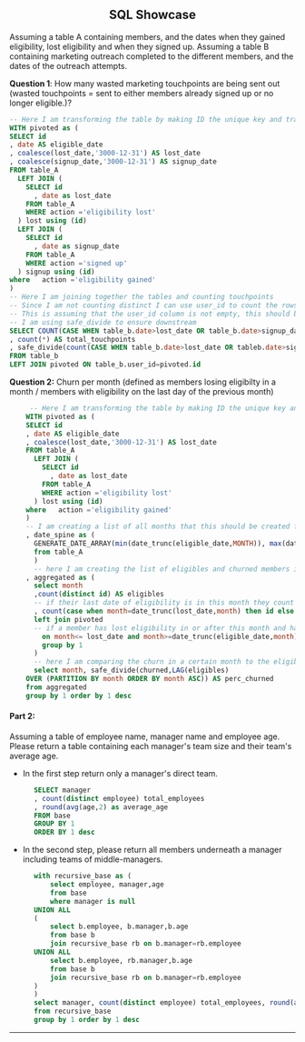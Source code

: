 <h2 style="text-align: center;">SQL Showcase</h2>


Assuming a table A containing members, and the dates when they gained eligibility, lost eligibility and when they signed up.
Assuming a table B containing marketing outreach completed to the different members, and the dates of the outreach attempts.

**Question 1**: 
How many wasted marketing touchpoints are being sent out (wasted touchpoints = sent to either members already signed up or no longer eligible.)?
~~~~sql
-- Here I am transforming the table by making ID the unique key and transforming multiple rows for the different actions into columns.
WITH pivoted as (
SELECT id
, date AS eligible_date
, coalesce(lost_date,'3000-12-31') AS lost_date
, coalesce(signup_date,'3000-12-31') AS signup_date
FROM table_A 
  LEFT JOIN (
    SELECT id
      , date as lost_date
    FROM table_A 
    WHERE action ='eligibility lost'
  ) lost using (id)
  LEFT JOIN (
    SELECT id
      , date as signup_date
    FROM table_A 
    WHERE action ='signed up'
  ) signup using (id)
where   action ='eligibility gained'
)
-- Here I am joining together the tables and counting touchpoints
-- Since I am not counting distinct I can use user_id to count the rows
-- This is assuming that the user_id column is not empty, this should be verified and otherwise corrected.
-- I am using safe_divide to ensure downstream
SELECT COUNT(CASE WHEN table_b.date>lost_date OR table_b.date>signup_date THEN user_id ELSE null END) AS wasted_touchpoints
, count(*) AS total_touchpoints
, safe_divide(count(CASE WHEN table_b.date>lost_date OR tableb.date>signup_date THEN user_id ELSE null END),count(*)) AS perc_wasted
FROM table_b
LEFT JOIN pivoted ON table_b.user_id=pivoted.id
~~~~

**Question 2:**
Churn per month (defined as members losing eligibilty in a month / members with eligibility on the last day of the previous month)
~~~~sql
     -- Here I am transforming the table by making ID the unique key and transforming multiple rows for the different actions into columns.
    WITH pivoted as (
    SELECT id
    , date AS eligible_date
    , coalesce(lost_date,'3000-12-31') AS lost_date
    FROM table_A 
      LEFT JOIN (
        SELECT id
          , date as lost_date
        FROM table_A 
        WHERE action ='eligibility lost'
      ) lost using (id)
    where   action ='eligibility gained'
    )
    -- I am creating a list of all months that this should be created for. I could have used a select distinct from the table itself instead of the GENERATE_DATE_ARRAY function, but both should work equally well.
    , date_spine as (
      GENERATE_DATE_ARRAY(min(date_trunc(eligible_date,MONTH)), max(date_trunc(eligible_date,MONTH)), INTERVAL 1 MONTH)
      from table_A
      )
      -- here I am creating the list of eligibles and churned members in each month.
    , aggregated as (
      select month
      ,count(distinct id) AS eligibles
      -- if their last date of eligibility is in this month they count as churned in this month
      , count(case when month=date_trunc(lost_date,month) then id else null end) as churned
      left join pivoted 
      -- if a member has lost eligibility in or after this month and has gained eligibility before this month, then they will be counted for this month
        on month<= lost_date and month>=date_trunc(eligible_date,month)
        group by 1
      )
      -- here I am comparing the churn in a certain month to the eligibles in the previous line as sorted by the month.
      select month, safe_divide(churned,LAG(eligibles)
    OVER (PARTITION BY month ORDER BY month ASC)) AS perc_churned
    from aggregated
    group by 1 order by 1 desc
~~~~
#### Part 2: 
Assuming a table of employee name, manager name and employee age. Please return a table containing each manager's team size and their team's average age. 
- In the first step return only a manager's direct team.
~~~~sql
      SELECT manager
      , count(distinct employee) total_employees
      , round(avg(age,2) as average_age
      FROM base 
      GROUP BY 1 
      ORDER BY 1 desc
~~~~
- In the second step, please return all members underneath a manager including teams of middle-managers.
~~~~sql
      with recursive_base as (
          select employee, manager,age
          from base 
          where manager is null
      UNION ALL 
      (
          select b.employee, b.manager,b.age
          from base b
          join recursive_base rb on b.manager=rb.employee
      UNION ALL 
          select b.employee, rb.manager,b.age
          from base b
          join recursive_base rb on b.manager=rb.employee
      )
      )
      select manager, count(distinct employee) total_employees, round(avg(age,2) as average_age
      from recursive_base
      group by 1 order by 1 desc
~~~~

----------------------------------------------------------------------------------------------------

